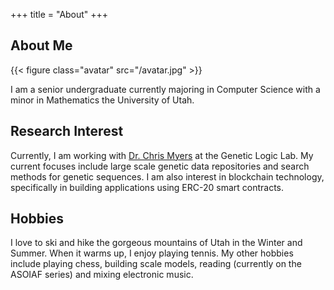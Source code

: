 +++
title = "About"
+++

## About Me

{{< figure class="avatar" src="/avatar.jpg" >}}

I am a senior undergraduate currently majoring in Computer Science with a minor in Mathematics the University of Utah.

## Research Interest

Currently, I am working with [Dr. Chris Myers](https://www.colorado.edu/ecee/chris-myers) at the Genetic Logic Lab. My current focuses include large scale genetic data repositories and search methods for genetic sequences. I am also interest in blockchain technology, specifically in building applications using ERC-20 smart contracts.


## Hobbies
I love to ski and hike the gorgeous mountains of Utah in the Winter and Summer. When it warms up, I enjoy playing tennis.
My other hobbies include playing chess, building scale models, reading (currently on the ASOIAF series) and mixing electronic music.
